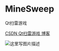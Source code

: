 # MineSweep
Qt扫雷游戏

[CSDN Qt扫雷游戏 博客](http://blog.csdn.net/u013407923/article/details/50472635)

![这里写图片描述](http://img.blog.csdn.net/20160106223538968)
